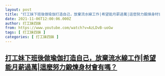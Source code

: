 ```yaml
---
layout: post
title: "打工妹下班後做瑜伽打造自己，放棄流水線工作|希望能月薪過萬|這麼努力鍛煉身材會有嗎？"
date: 2021-11-06T12:00:06.000Z
author: 打工妹四妹
from: https://www.youtube.com/watch?v=AzLDvB-uoGw
tags: [ 打工妹四妹 ]
categories: [ 打工妹四妹 ]
---
```

<!--1636200006000-->
[打工妹下班後做瑜伽打造自己，放棄流水線工作|希望能月薪過萬|這麼努力鍛煉身材會有嗎？](https://www.youtube.com/watch?v=AzLDvB-uoGw)
------

<div>

</div>
